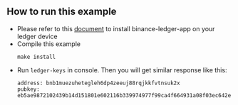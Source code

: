 ## How to run this example

- Please refer to this [document](https://www.binance.org/static/guides/DEX-Ledger-Documentation.html) to install binance-ledger-app on your ledger device 
- Compile this example
    ```
    make install
    ```
- Run `ledger-keys` in console. Then you will get similar response like this:
    ```
    address: bnb1muezuhetegleh6dp4zeeuj88rqjkkfvtnsuk2x
    pubkey: eb5ae9872102439b14d151801e602116b339974977f99ca4f664931a08f03ec642e285315a43
    ```
